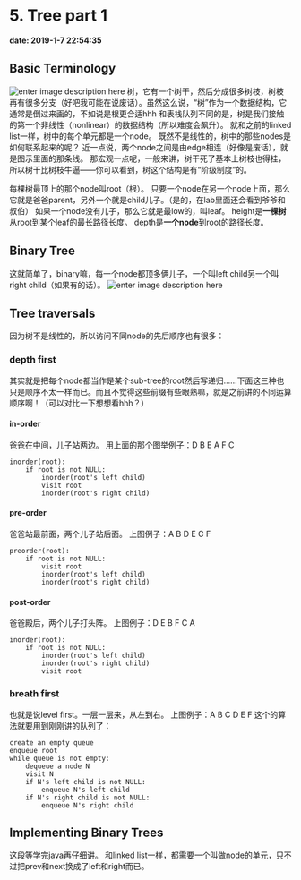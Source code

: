 ﻿# 5. Tree part 1
**date: 2019-1-7 22:54:35**

## Basic Terminology
![enter image description here](https://i.loli.net/2019/01/08/5c34127fa2bf6.png)
树，它有一个树干，然后分成很多树枝，树枝再有很多分支（好吧我可能在说废话）。虽然这么说，“树”作为一个数据结构，它通常是倒过来画的，不如说是根更合适hhh
和表栈队列不同的是，树是我们接触的第一个非线性（nonlinear）的数据结构（所以难度会飙升）。
就和之前的linked list一样，树中的每个单元都是一个node。
既然不是线性的，树中的那些nodes是如何联系起来的呢？
近一点说，两个node之间是由edge相连（好像是废话），就是图示里面的那条线。
那宏观一点呢，一般来讲，树干死了基本上树枝也得挂，所以树干比树枝牛逼——你可以看到，树这个结构是有“阶级制度”的。

每棵树最顶上的那个node叫root（根）。
只要一个node在另一个node上面，那么它就是爸爸parent，另外一个就是child儿子。（是的，在lab里面还会看到爷爷和叔伯）
如果一个node没有儿子，那么它就是最low的，叫leaf。
height是**一棵树**从root到某个leaf的最长路径长度。
depth是**一个node**到root的路径长度。

## Binary Tree
这就简单了，binary嘛，每一个node都顶多俩儿子，一个叫left child另一个叫right child（如果有的话）。
![enter image description here](https://i.loli.net/2019/01/08/5c341a504448a.png)

## Tree traversals
因为树不是线性的，所以访问不同node的先后顺序也有很多：

### depth first
其实就是把每个node都当作是某个sub-tree的root然后写递归……下面这三种也只是顺序不太一样而已。而且不觉得这些前缀有些眼熟嘛，就是之前讲的不同运算顺序啊！（可以对比一下想想看hhh？）

#### in-order
爸爸在中间，儿子站两边。
用上面的那个图举例子：D B E A F C

    inorder(root):
	    if root is not NULL:
			inorder(root's left child)
			visit root
			inorder(root's right child)

#### pre-order
爸爸站最前面，两个儿子站后面。
上图例子：A B D E C F

    preorder(root):
        if root is not NULL:
    		visit root
    		inorder(root's left child)
    		inorder(root's right child)

#### post-order
爸爸殿后，两个儿子打头阵。
上图例子：D E B F C A

    inorder(root):
        if root is not NULL:
    		inorder(root's left child)
    		inorder(root's right child)
    		visit root

### breath first
也就是说level first。一层一层来，从左到右。
上图例子：A B C D E F
这个的算法就要用到刚刚讲的队列了：

    create an empty queue
    enqueue root
    while queue is not empty:
    	dequeue a node N
    	visit N
    	if N's left child is not NULL:
    		enqueue N's left child
    	if N's right child is not NULL:
    		enqueue N's right child

## Implementing Binary Trees
这段等学完java再仔细讲。
和linked list一样，都需要一个叫做node的单元，只不过把prev和next换成了left和right而已。
